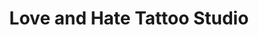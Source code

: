 ---
title: "Love and Hate Tattoo Studio"
url: /cochabamba/love-and-hate-tattoo-studio/
shop: Tattoo
---